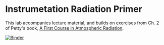 # Instrumetation Radiation Primer
This lab accompanies lecture material, and builds on exercises from Ch. 2 of Petty's book, [A First Course in Atmospheric Radiation](https://sundogpublishingstore.myshopify.com/products/a-first-course-in-atmospheric-radiation-g-w-petty).

[![Binder](https://mybinder.org/badge_logo.svg)](https://mybinder.org/v2/gh/pstaten/inst_rad_primer/HEAD)
